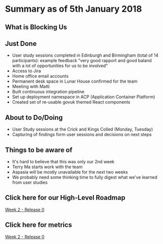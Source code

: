 # Summary as of 5th January 2018

## What is Blocking Us

## Just Done
* User study sessions completed in Edinburgh and Birmingham (total of 14 participants): example feedback "very good rapport and good baland with a lot of opportunities for us to be involved"
* Access to Jira
* Home office email accounts
* Permanent desk space in Lunar House confirmed for the team
* Meeting with Matti
* Built continuous integration pipeline
* Set up deployment namespace in ACP (Application Container Platform)
* Created set of re-usable govuk themed React components

## About to Do/Doing
* User Study sessions at the Crick and Kings Colled (Monday, Tuesday)
* Capturing of findings form user sessions and decisions on next steps

## Things to be aware of
* It's hard to believe that this was only our 2nd week
* Terry Ma starts work with the team
* Aspasia will be mostly unavailable for the next two weeks
* We probably need some thinking time to fully digest what we've learned from user studies 

## Click here for our High-Level Roadmap
[Week 2 - Release 0](graphs/ASLRoadMap12012018.png)

## Click here for metrics
[Week 2 - Release 0](graphs/progress12012018.png)
